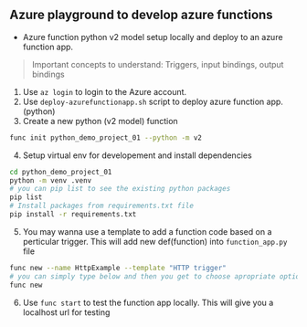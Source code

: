 ## Azure playground to develop azure functions

* Azure function python v2 model setup locally and deploy to an azure function app.

> Important concepts to understand: Triggers, input bindings, output bindings

1. Use `az login` to login to the Azure account.
2. Use `deploy-azurefunctionapp.sh` script to deploy azure function app. (python)
3. Create a new python (v2 model) function  

```bash
func init python_demo_project_01 --python -m v2

```
4. Setup virtual env for developement and install dependencies

```bash
cd python_demo_project_01
python -m venv .venv
# you can pip list to see the existing python packages
pip list
# Install packages from requirements.txt file
pip install -r requirements.txt 
```

5. You may wanna use a template to add a function code based on a perticular trigger. This will add new def(function) into `function_app.py` file 

```bash
func new --name HttpExample --template "HTTP trigger"
# you can simply type below and then you get to choose apropriate option to start witha template
func new
```

6. Use `func start` to test the function app locally. This will give you a localhost url for testing
